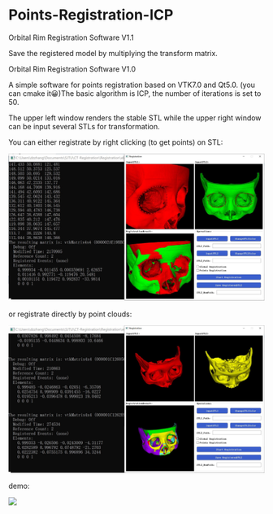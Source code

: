 ﻿# Points-Registration-ICP

Orbital Rim Registration Software V1.1

Save the registered model by multiplying the transform matrix.

Orbital Rim Registration Software V1.0

A simple software for points registration based on VTK7.0 and Qt5.0. (you can cmake it😀)The basic algorithm is ICP, the number of iterations is set to 50. 

The upper left window renders the stable STL while the upper right window can be input several STLs for transformation.

You can either registrate by right clicking (to get points) on STL:

![](https://github.com/dzzhang96/Points-Registration-ICP/blob/master/registration-points.jpg)

or registrate directly by point clouds:

![]( https://github.com/dzzhang96/Points-Registration-ICP/blob/master/registration-stl.jpg)

demo:

![]( https://github.com/dzzhang96/Points-Registration-ICP/blob/master/registration.gif)


